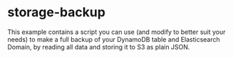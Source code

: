 # storage-backup

This example contains a script you can use (and modify to better suit your needs) to make a full backup of your DynamoDB table and Elasticsearch Domain, by reading all data and storing it to S3 as plain JSON.
